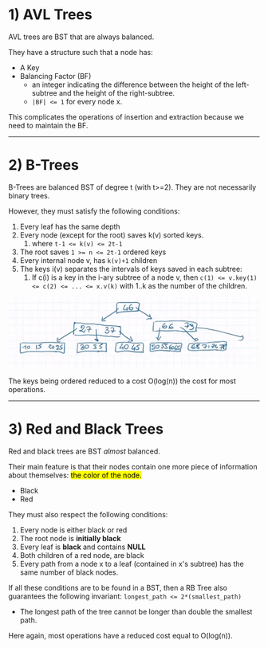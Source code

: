 # 1) AVL Trees
AVL trees are BST that are always balanced.

They have a structure such that a node has:
* A Key
* Balancing Factor (BF)
  * an integer indicating the difference between the height of the left-subtree and the height of the right-subtree.
  * `|BF| <= 1` for every node x.

This complicates the operations of insertion and extraction because
we need to maintain the BF.

---

# 2) B-Trees
B-Trees are balanced BST of degree t (with t>=2). They are not necessarily
binary trees. 

However, they must satisfy the following conditions: 
1. Every leaf has the same depth
2. Every node (except for the root) saves k(v) sorted keys.
   1. where `t-1 <= k(v) <= 2t-1`
3. The root saves `1 >= n <= 2t-1` ordered keys
4. Every internal node v, has `k(v)+1` children
5. The keys i(v) separates the intervals of keys saved in each subtree:
   1. If c(i) is a key in the i-ary subtree of a node v, then 
   `c(1) <= v.key(1) <= c(2) <= ... <= x.v(k)` with 1..k as the number of the children.


![BTrees](https://github.com/PayThePizzo/DataStrutucures-Algorithms/blob/main/Resources/BTrees.png?raw=TRUE)

The keys being ordered reduced to a cost O(log(n)) the cost for
most operations.

--- 

# 3) Red and Black Trees
Red and black trees are BST *almost* balanced.

Their main feature is that their nodes contain one more piece 
of information about themselves: <mark>the color of the node.</mark>
* Black 
* Red

They must also respect the following conditions:
1. Every node is either black or red
2. The root node is **initially black**
3. Every leaf is **black** and contains **NULL**
4. Both children of a red node, are black
5. Every path from a node x to a leaf (contained in x's subtree) has the
same number of black nodes.

If all these conditions are to be found in a BST, then a RB Tree also 
guarantees the following invariant: `longest_path <= 2*(smallest_path)` 
* The longest path of the tree cannot be longer than double the smallest path.

Here again, most operations have a reduced cost equal to O(log(n)).
